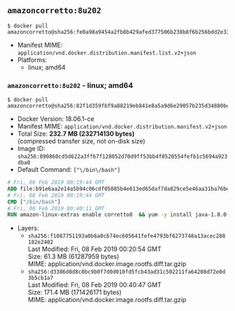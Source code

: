 ## `amazoncorretto:8u202`

```console
$ docker pull amazoncorretto@sha256:fe0a98a9454a2fb8b429afed377506b238b8f6b256bdd2e3332e4cdd61f894fe
```

-	Manifest MIME: `application/vnd.docker.distribution.manifest.list.v2+json`
-	Platforms:
	-	linux; amd64

### `amazoncorretto:8u202` - linux; amd64

```console
$ docker pull amazoncorretto@sha256:82f1d359fbf9a88219eb841e8a5a9d6e29057b235d34880beb2e5f32753d9f68
```

-	Docker Version: 18.06.1-ce
-	Manifest MIME: `application/vnd.docker.distribution.manifest.v2+json`
-	Total Size: **232.7 MB (232714130 bytes)**  
	(compressed transfer size, not on-disk size)
-	Image ID: `sha256:090860cd5d622a3ff67f128052d70d9ff53bb4f0520554fefb1c5694a923dba0`
-	Default Command: `["\/bin\/bash"]`

```dockerfile
# Fri, 08 Feb 2019 00:19:44 GMT
ADD file:b91e6aa2e14a5b94c06cdf05085b4e613ed65daf7da829ce5e46aa31ba76be8f in / 
# Fri, 08 Feb 2019 00:19:44 GMT
CMD ["/bin/bash"]
# Fri, 08 Feb 2019 00:40:11 GMT
RUN amazon-linux-extras enable corretto8  && yum -y install java-1.8.0-amazon-corretto-devel-1.8.0_202.b08-1.amzn2  && yum clean all
```

-	Layers:
	-	`sha256:f1087751193a0b6a0cb74ec605641fefe4793bf6273748a13acec288182e2402`  
		Last Modified: Fri, 08 Feb 2019 00:20:54 GMT  
		Size: 61.3 MB (61287959 bytes)  
		MIME: application/vnd.docker.image.rootfs.diff.tar.gzip
	-	`sha256:d3386d8d8c8bc9b0f7d0d010fd5fcb43ad31c502211fa64208d72e0d3b5cb1a7`  
		Last Modified: Fri, 08 Feb 2019 00:40:47 GMT  
		Size: 171.4 MB (171426171 bytes)  
		MIME: application/vnd.docker.image.rootfs.diff.tar.gzip
